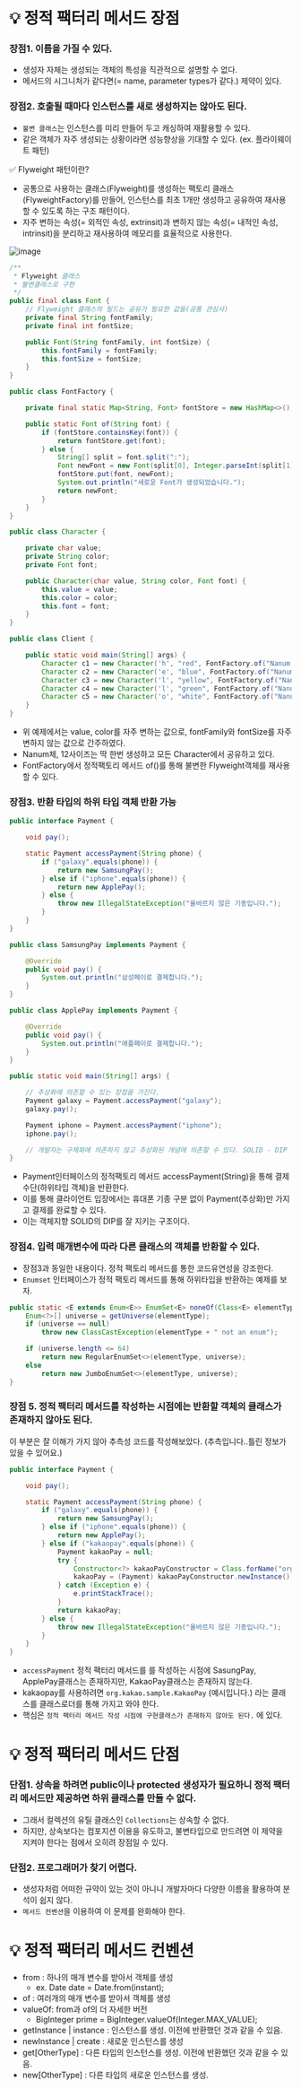 # 💡 정적 팩터리 메서드 장점
### 장점1. 이름을 가질 수 있다.  
* 생성자 자체는 생성되는 객체의 특성을 직관적으로 설명할 수 없다.  
* 메서드의 시그니처가 같다면(= name, parameter types가 같다.) 제약이 있다.

### 장점2. 호출될 때마다 인스턴스를 새로 생성하지는 않아도 된다.   
* `불변 클래스`는 인스턴스를 미리 만들어 두고 캐싱하여 재활용할 수 있다.  
* 같은 객체가 자주 생성되는 상황이라면 성능향상을 기대할 수 있다. (ex. 플라이웨이트 패턴)

✅ Flyweight 패턴이란?
* 공통으로 사용하는 클래스(Flyweight)를 생성하는 팩토리 클래스(FlyweightFactory)를 만들어, 인스턴스를 최초 1개만 생성하고 공유하여 재사용할 수 있도록 하는 구조 패턴이다.
* 자주 변하는 속성(= 외적인 속성, extrinsit)과 변하지 않는 속성(= 내적인 속성, intrinsit)을 분리하고 재사용하여 메모리를 효율적으로 사용한다.

![image](https://user-images.githubusercontent.com/39439576/233398283-6d91eb83-763b-4d52-b74d-d62c245f8e5d.png)

```java
/**
 * Flyweight 클래스
 * 불변클래스로 구현
 */
public final class Font {
    // Flyweight 클래스의 필드는 공유가 필요한 값들(공통 관심사)
    private final String fontFamily;
    private final int fontSize;

    public Font(String fontFamily, int fontSize) {
        this.fontFamily = fontFamily;
        this.fontSize = fontSize;
    }
}

```

```java
public class FontFactory {

    private final static Map<String, Font> fontStore = new HashMap<>();

    public static Font of(String font) {
        if (fontStore.containsKey(font)) {
            return fontStore.get(font);
        } else {
            String[] split = font.split(":");
            Font newFont = new Font(split[0], Integer.parseInt(split[1]));
            fontStore.put(font, newFont);
            System.out.println("새로운 Font가 생성되었습니다.");
            return newFont;
        }
    }
}
```
```java
public class Character {

    private char value;
    private String color;
    private Font font;

    public Character(char value, String color, Font font) {
        this.value = value;
        this.color = color;
        this.font = font;
    }
}
```
```java
public class Client {

    public static void main(String[] args) {
        Character c1 = new Character('h', "red", FontFactory.of("Nanum:12"));
        Character c2 = new Character('e', "blue", FontFactory.of("Nanum:12"));
        Character c3 = new Character('l', "yellow", FontFactory.of("Nanum:12"));
        Character c4 = new Character('l', "green", FontFactory.of("Nanum:12"));
        Character c5 = new Character('o', "white", FontFactory.of("Nanum:12"));
    }
}

```
* 위 예제에서는 value, color를 자주 변하는 값으로, fontFamily와 fontSize를 자주 변하지 않는 값으로 간주하였다.
* Nanum체, 12사이즈는 딱 한번 생성하고 모든 Character에서 공유하고 있다.
* FontFactory에서 정적팩토리 메서드 of()를 통해 불변한 Flyweight객체를 재사용할 수 있다.

### 장점3. 반환 타입의 하위 타입 객체 반환 가능
```java
public interface Payment {

    void pay();

    static Payment accessPayment(String phone) {
        if ("galaxy".equals(phone)) {
            return new SamsungPay();
        } else if ("iphone".equals(phone)) {
            return new ApplePay();
        } else {
            throw new IllegalStateException("올바르지 않은 기종입니다.");
        }
    }
}
```
```java
public class SamsungPay implements Payment {

    @Override
    public void pay() {
        System.out.println("삼성페이로 결제합니다.");
    }
}
```
```java
public class ApplePay implements Payment {

    @Override
    public void pay() {
        System.out.println("애플페이로 결제합니다.");
    }
}
```
```java
public static void main(String[] args) {

    // 추상화에 의존할 수 있는 장점을 가진다.
    Payment galaxy = Payment.accessPayment("galaxy");
    galaxy.pay();

    Payment iphone = Payment.accessPayment("iphone");
    iphone.pay();

    // 개발자는 구체화에 의존하지 않고 추상화된 개념에 의존할 수 있다. SOLID - DIP
}
```
* Payment인터페이스의 정적팩토리 메서드 accessPayment(String)을 통해 결제수단(하위타입 객체)을 반환한다.
* 이를 통해 클라이언트 입장에서는 휴대폰 기종 구분 없이 Payment(추상화)만 가지고 결제를 완료할 수 있다.
* 이는 객체지향 SOLID의 DIP를 잘 지키는 구조이다.

### 장점4. 입력 매개변수에 따라 다른 클래스의 객체를 반환할 수 있다.
* 장점3과 동일한 내용이다. 정적 팩토리 메서드를 통한 코드유연성을 강조한다.
* `Enumset` 인터페이스가 정적 팩토리 메서드를 통해 하위타입을 반환하는 예제를 보자.
```java
public static <E extends Enum<E>> EnumSet<E> noneOf(Class<E> elementType) {
    Enum<?>[] universe = getUniverse(elementType);
    if (universe == null)
        throw new ClassCastException(elementType + " not an enum");

    if (universe.length <= 64)
        return new RegularEnumSet<>(elementType, universe);
    else
        return new JumboEnumSet<>(elementType, universe);
}
```

### 장점 5. 정적 팩터리 메서드를 작성하는 시점에는 반환할 객체의 클래스가 존재하지 않아도 된다.
이 부분은 잘 이해가 가지 않아 추측성 코드를 작성해보았다. (추측입니다..틀린 정보가 있을 수 있어요.)
```java
public interface Payment {

    void pay();

    static Payment accessPayment(String phone) {
        if ("galaxy".equals(phone)) {
            return new SamsungPay();
        } else if ("iphone".equals(phone)) {
            return new ApplePay();
        } else if ("kakaopay".equals(phone)) {
            Payment kakaoPay = null;
            try {
                Constructor<?> kakaoPayConstructor = Class.forName("org.kakao.sample.KakaoPay").getConstructor();
                kakaoPay = (Payment) kakaoPayConstructor.newInstance();
            } catch (Exception e) {
                e.printStackTrace();
            }
            return kakaoPay;
        } else {
            throw new IllegalStateException("올바르지 않은 기종입니다.");
        }
    }
}
```
* `accessPayment` 정적 팩터리 메서드를 를 작성하는 시점에 SasungPay, ApplePay클래스는 존재하지만, KakaoPay클래스는 존재하지 않는다.
* kakaopay를 사용하려면 `org.kakao.sample.KakaoPay` (예시입니다.) 라는 클래스를 클래스로더를 통해 가지고 와야 한다.
* 핵심은 `정적 팩터리 메서드 작성 시점에 구현클래스가 존재하지 않아도 된다.` 에 있다.

# 💡 정적 팩터리 메서드 단점
### 단점1. 상속을 하려면 public이나 protected 생성자가 필요하니 정적 팩터리 메서드만 제공하면 하위 클래스를 만들 수 없다.
* 그래서 컬렉션의 유틸 클래스인 `Collections`는 상속할 수 없다.
* 하지만, 상속보다는 컴포지션 이용을 유도하고, 불변타입으로 만드려면 이 제약을 지켜야 한다는 점에서 오히려 장점일 수 있다.

### 단점2. 프로그래머가 찾기 어렵다.
* 생성자처럼 어떠한 규약이 있는 것이 아니니 개발자마다 다양한 이름을 활용하여 분석이 쉽지 않다.
* `메서드 컨벤션`을 이용하여 이 문제를 완화해야 한다.

# 💡 정적 팩터리 메서드 컨벤션
- from : 하나의 매개 변수를 받아서 객체를 생성  
	- ex. Date date = Date.from(instant);
- of : 여러개의 매개 변수를 받아서 객체를 생성
- valueOf: from과 of의 더 자세한 버전
	- BigInteger prime = BigInteger.valueOf(Integer.MAX_VALUE);
- getInstance | instance : 인스턴스를 생성. 이전에 반환했던 것과 같을 수 있음.
- newInstance | create : 새로운 인스턴스를 생성
- get[OtherType] : 다른 타입의 인스턴스를 생성. 이전에 반환했던 것과 같을 수 있음.
- new[OtherType] : 다른 타입의 새로운 인스턴스를 생성.
